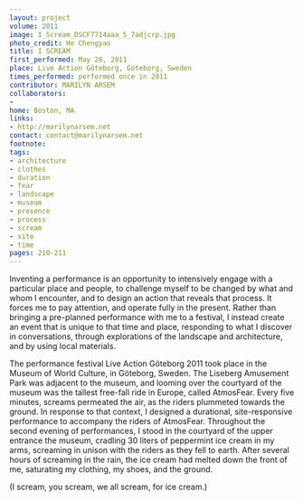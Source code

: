 ```yaml
---
layout: project
volume: 2011
image: I_Scream_DSCF7714aaa_5_7adjcrp.jpg
photo_credit: He Chengyao
title: I SCREAM
first_performed: May 28, 2011
place: Live Action Göteborg, Göteborg, Sweden
times_performed: performed once in 2011
contributor: MARILYN ARSEM
collaborators:
- 
home: Boston, MA
links:
- http://marilynarsem.net
contact: contact@marilynarsem.net
footnote: 
tags:
- architecture
- clothes
- duration
- fear
- landscape
- museum
- presence
- process
- scream
- site
- time
pages: 210-211
---
```


Inventing a performance is an opportunity to intensively engage with a particular place and people, to challenge myself to be changed by what and whom I encounter, and to design an action that reveals that process. It forces me to pay attention, and operate fully in the present. Rather than bringing a pre-planned performance with me to a festival, I instead create an event that is unique to that time and place, responding to what I discover in conversations, through explorations of the landscape and architecture, and by using local materials. 

The performance festival Live Action Göteborg 2011 took place in the Museum of World Culture, in Göteborg, Sweden. The Liseberg Amusement Park was adjacent to the museum, and looming over the courtyard of the museum was the tallest free-fall ride in Europe, called AtmosFear. Every five minutes, screams permeated the air, as the riders plummeted towards the ground. In response to that context, I designed a durational, site-responsive performance to accompany the riders of AtmosFear. Throughout the second evening of performances, I stood in the courtyard of the upper entrance the museum, cradling 30 liters of peppermint ice cream in my arms, screaming in unison with the riders as they fell to earth. After several hours of screaming in the rain, the ice cream had melted down the front of me, saturating my clothing, my shoes, and the ground. 

(I scream, you scream, we all scream, for ice cream.)
